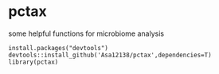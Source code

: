 # pctax
some helpful functions for microbiome analysis

`install.packages("devtools")`  
`devtools::install_github('Asa12138/pctax',dependencies=T)`  
`library(pctax)`  
